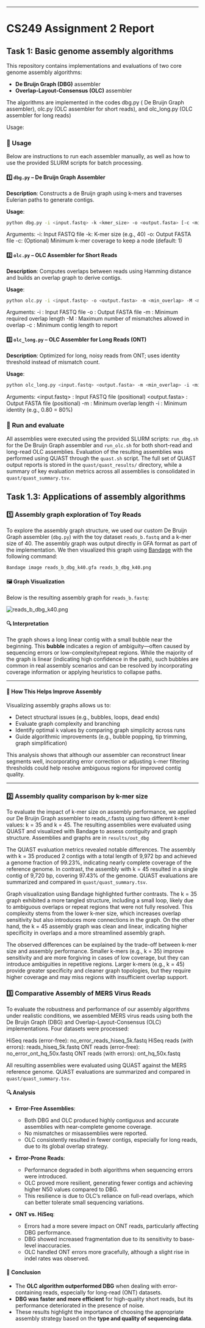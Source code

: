 
---

# CS249 Assignment 2 Report

## Task 1: Basic genome assembly algorithms

This repository contains implementations and evaluations of two core genome assembly algorithms:

- **De Bruijn Graph (DBG)** assembler
- **Overlap-Layout-Consensus (OLC)** assembler

The algorithms are implemented in the codes dbg.py ( De Bruijn Graph assembler), olc.py (OLC assembler for short reads), and olc_long.py (OLC assembler for long reads)

Usage:

### 🚀 Usage

Below are instructions to run each assembler manually, as well as how to use the provided SLURM scripts for batch processing.

#### 1️⃣ `dbg.py` – De Bruijn Graph Assembler

**Description**: Constructs a de Bruijn graph using k-mers and traverses Eulerian paths to generate contigs.

**Usage**:
```bash
python dbg.py -i <input.fastq> -k <kmer_size> -o <output.fasta> [-c <min_coverage>]
```

Arguments:
-i: Input FASTQ file
-k: K-mer size (e.g., 40)
-o: Output FASTA file
-c: (Optional) Minimum k-mer coverage to keep a node (default: 1)

#### 2️⃣ `olc.py` – OLC Assembler for Short Reads

**Description**: Computes overlaps between reads using Hamming distance and builds an overlap graph to derive contigs.

**Usage**:
```bash
python olc.py -i <input.fastq> -o <output.fasta> -m <min_overlap> -M <max_mismatches> -c <min_contig_len>
```

Arguments:
-i : Input FASTQ file
-o : Output FASTA file
-m : Minimum required overlap length
-M : Maximum number of mismatches allowed in overlap
-c : Minimum contig length to report

#### 3️⃣ `olc_long.py` –  OLC Assembler for Long Reads (ONT)

**Description**: Optimized for long, noisy reads from ONT; uses identity threshold instead of mismatch count.

**Usage**:
```bash
python olc_long.py <input.fastq> <output.fasta> -m <min_overlap> -i <min_identity>
```

Arguments:
<input.fastq> : Input FASTQ file (positional)
<output.fasta> : Output FASTA file (positional)
-m : Minimum overlap length
-i : Minimum identity (e.g., 0.80 = 80%)


### 🚀 Run and evaluate
All assemblies were executed using the provided SLURM scripts: `run_dbg.sh` for the De Bruijn Graph assembler and `run_olc.sh` for both short-read and long-read OLC assemblies. Evaluation of the resulting assemblies was performed using QUAST through the `quast.sh` script. The full set of QUAST output reports is stored in the `quast/quast_results/` directory, while a summary of key evaluation metrics across all assemblies is consolidated in `quast/quast_summary.tsv`.

## Task 1.3: Applications of assembly algorithms

### 1️⃣ Assembly graph exploration of Toy Reads

To explore the assembly graph structure, we used our custom De Bruijn Graph assembler (`dbg.py`) with the toy dataset `reads_b.fastq` and a k-mer size of 40. The assembly graph was output directly in GFA format as part of the implementation. We then visualized this graph using [Bandage](https://rrwick.github.io/Bandage/) with the following command:

```bash
Bandage image reads_b_dbg_k40.gfa reads_b_dbg_k40.png
```

#### 🖼️ Graph Visualization

Below is the resulting assembly graph for `reads_b.fastq`:

![reads\_b\_dbg\_k40.png](file-RWP9sSDeUkUKTb6bjz2rSn)

#### 🔍 Interpretation

The graph shows a long linear contig with a small bubble near the beginning. This **bubble** indicates a region of ambiguity—often caused by sequencing errors or low-complexity/repeat regions. While the majority of the graph is linear (indicating high confidence in the path), such bubbles are common in real assembly scenarios and can be resolved by incorporating coverage information or applying heuristics to collapse paths.

---

#### 🧠 How This Helps Improve Assembly

Visualizing assembly graphs allows us to:

* Detect structural issues (e.g., bubbles, loops, dead ends)
* Evaluate graph complexity and branching
* Identify optimal `k` values by comparing graph simplicity across runs
* Guide algorithmic improvements (e.g., bubble popping, tip trimming, graph simplification)

This analysis shows that although our assembler can reconstruct linear segments well, incorporating error correction or adjusting `k`-mer filtering thresholds could help resolve ambiguous regions for improved contig quality.

---
### 2️⃣ Assembly quality comparison by k-mer size
To evaluate the impact of k-mer size on assembly performance, we applied our De Bruijn Graph assembler to reads_r.fastq using two different k-mer values: k = 35 and k = 45. The resulting assemblies were evaluated using QUAST and visualized with Bandage to assess contiguity and graph structure. Assemblies and graphs are in `results/out_dbg`

The QUAST evaluation metrics revealed notable differences. The assembly with k = 35 produced 2 contigs with a total length of 9,972 bp and achieved a genome fraction of 99.23%, indicating nearly complete coverage of the reference genome. In contrast, the assembly with k = 45 resulted in a single contig of 9,720 bp, covering 97.43% of the genome. QUAST evaluations are summarized and compared in `quast/quast_summary.tsv`.

Graph visualization using Bandage highlighted further contrasts. The k = 35 graph exhibited a more tangled structure, including a small loop, likely due to ambiguous overlaps or repeat regions that were not fully resolved. This complexity stems from the lower k-mer size, which increases overlap sensitivity but also introduces more connections in the graph. On the other hand, the k = 45 assembly graph was clean and linear, indicating higher specificity in overlaps and a more streamlined assembly graph.

The observed differences can be explained by the trade-off between k-mer size and assembly performance. Smaller k-mers (e.g., k = 35) improve sensitivity and are more forgiving in cases of low coverage, but they can introduce ambiguities in repetitive regions. Larger k-mers (e.g., k = 45) provide greater specificity and cleaner graph topologies, but they require higher coverage and may miss regions with insufficient overlap support.

### 3️⃣ Comparative Assembly of MERS Virus Reads
To evaluate the robustness and performance of our assembly algorithms under realistic conditions, we assembled MERS virus reads using both the De Bruijn Graph (DBG) and Overlap-Layout-Consensus (OLC) implementations. Four datasets were processed:

HiSeq reads (error-free): no_error_reads_hiseq_5k.fastq
HiSeq reads (with errors): reads_hiseq_5k.fastq
ONT reads (error-free): no_error_ont_hq_50x.fastq
ONT reads (with errors): ont_hq_50x.fastq

All resulting assemblies were evaluated using QUAST against the MERS reference genome. QUAST evaluations are summarized and compared in `quast/quast_summary.tsv`.

#### 🔍 Analysis

- **Error-Free Assemblies**:
  - Both DBG and OLC produced highly contiguous and accurate assemblies with near-complete genome coverage.
  - No mismatches or misassemblies were reported.
  - OLC consistently resulted in fewer contigs, especially for long reads, due to its global overlap strategy.

- **Error-Prone Reads**:
  - Performance degraded in both algorithms when sequencing errors were introduced.
  - OLC proved more resilient, generating fewer contigs and achieving higher N50 values compared to DBG.
  - This resilience is due to OLC’s reliance on full-read overlaps, which can better tolerate small sequencing variations.

- **ONT vs. HiSeq**:
  - Errors had a more severe impact on ONT reads, particularly affecting DBG performance.
  - DBG showed increased fragmentation due to its sensitivity to base-level inaccuracies.
  - OLC handled ONT errors more gracefully, although a slight rise in indel rates was observed.

#### 🧠 Conclusion

- The **OLC algorithm outperformed DBG** when dealing with error-containing reads, especially for long-read (ONT) datasets.
- **DBG was faster and more efficient** for high-quality short reads, but its performance deteriorated in the presence of noise.
- These results highlight the importance of choosing the appropriate assembly strategy based on the **type and quality of sequencing data**.

